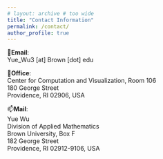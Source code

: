 ```yaml
---
# layout: archive # too wide
title: "Contact Information"
permalink: /contact/
author_profile: true
---
```



📧**Email**: \
Yue_Wu3 [at] Brown [dot] edu 


🏢**Office**: \
Center for Computation and Visualization, Room 106 \
180 George Street \
Providence, RI 02906, USA 


📫**Mail**: \
Yue Wu \
Division of Applied Mathematics \
Brown University, Box F \
182 George Street \
Providence, RI 02912-9106, USA 
